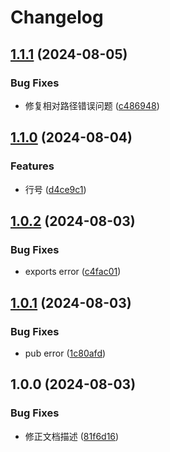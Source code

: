# Changelog

## [1.1.1](https://github.com/KarinJS/md-html/compare/v1.1.0...v1.1.1) (2024-08-05)


### Bug Fixes

* 修复相对路径错误问题 ([c486948](https://github.com/KarinJS/md-html/commit/c4869485f7d95eddd3ba42581f7c69ce34040940))

## [1.1.0](https://github.com/KarinJS/md-html/compare/v1.0.2...v1.1.0) (2024-08-04)


### Features

* 行号 ([d4ce9c1](https://github.com/KarinJS/md-html/commit/d4ce9c1f24ac952a22cd8f477e26b9670f47bf23))

## [1.0.2](https://github.com/KarinJS/md-html/compare/v1.0.1...v1.0.2) (2024-08-03)


### Bug Fixes

* exports error ([c4fac01](https://github.com/KarinJS/md-html/commit/c4fac0168003618e98c57286ff1a2ac80a1b9845))

## [1.0.1](https://github.com/KarinJS/md-html/compare/v1.0.0...v1.0.1) (2024-08-03)


### Bug Fixes

* pub error ([1c80afd](https://github.com/KarinJS/md-html/commit/1c80afd6e31a94b60438d001d188df5597a97c6f))

## 1.0.0 (2024-08-03)


### Bug Fixes

* 修正文档描述 ([81f6d16](https://github.com/KarinJS/md-html/commit/81f6d163ff255b6b17d7838d409cd9157fda9e77))
